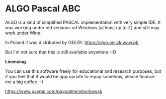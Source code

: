 # ALGO Pascal ABC

ALGO is a kind of simplified PASCAL implementation with very simple IDE. 
It was working under old versions od Windows (at least up to 7.) and still may work under Wine.

In Poland it was distributed by OEIIZK: https://algo.oeiizk.waw.pl/ 

But I'm not sure that this is still available anywhere :-D

**Licencing**

You can use this software freely for educational and research purposes, but if you feel that it would be appropriate to repay somehow, please finance me a big coffee :-)

https://www.paypal.com/paypalme/wborkowsk


